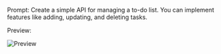 Prompt:
Create a simple API for managing a to-do list. You can implement features like adding, updating, and deleting tasks.

Preview:

![Preview](https://media4.giphy.com/media/v1.Y2lkPTc5MGI3NjExMThkbmx3NWg0ajZoOGl1bjF5MjYwODdnd292dXphZWlzbjBjeXIwbiZlcD12MV9pbnRlcm5hbF9naWZfYnlfaWQmY3Q9Zw/e5BxhLey6r0iK3b95b/giphy.gif)

